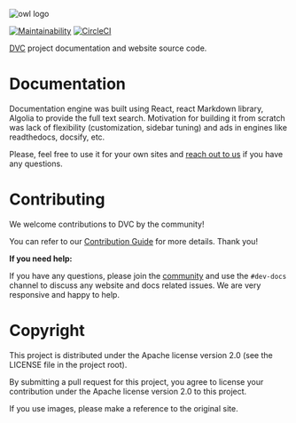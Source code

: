 ![owl logo](https://dvc.org/static/img/logo-github-readme.png)

[![Maintainability](https://api.codeclimate.com/v1/badges/5872e0a572ec8b74bd8d/maintainability)](https://codeclimate.com/github/iterative/dvc.org/maintainability)
[![CircleCI](https://circleci.com/gh/iterative/dvc.org.svg?style=svg)](https://circleci.com/gh/iterative/dvc.org)

[DVC](https://github.com/iterative/dvc) project documentation and website source
code.

# Documentation

Documentation engine was built using React, react Markdown library, Algolia to
provide the full text search. Motivation for building it from scratch was lack
of flexibility (customization, sidebar tuning) and ads in engines like
readthedocs, docsify, etc.

Please, feel free to use it for your own sites and
[reach out to us](https://dvc.org/support) if you have any questions.

# Contributing

We welcome contributions to DVC by the community!

You can refer to our
[Contribution Guide](https://dvc.org/doc/user-guide/contributing-docs/) for more
details. Thank you!

**If you need help:**

If you have any questions, please join the [community](https://dvc.org/chat) and
use the `#dev-docs` channel to discuss any website and docs related issues. We
are very responsive and happy to help.

# Copyright

This project is distributed under the Apache license version 2.0 (see the
LICENSE file in the project root).

By submitting a pull request for this project, you agree to license your
contribution under the Apache license version 2.0 to this project.

If you use images, please make a reference to the original site.
